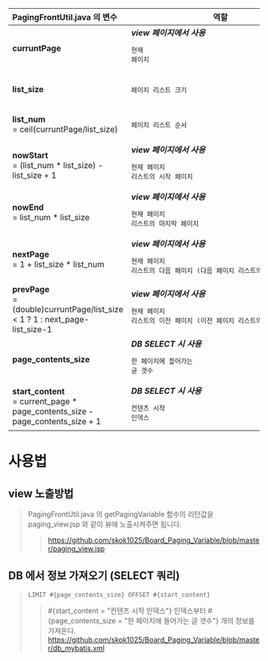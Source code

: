 

|PagingFrontUtil.java 의 변수|역할|예시|
|:------|---|------|
|**curruntPage**|__*view 페이지에서 사용*__<pre>현재 페이지</pre>|<pre> 페이징 모습이 "< 1 **2** 3 4 5 >" 인 경우 현재 페이지는 2</pre>|
|**list_size**|<pre>페이지 리스트 크기</pre>| <pre> 페이징 모습이 "< 1 2 3 4 5 >" 인 경우 페이지 리스트 크기는 5</pre> |
|**list_num** <br> = ceil(curruntPage/list_size)|<pre>페이지 리스트 순서</pre>|<pre> "< 1 2 3 4 5 >" 이면 페이지 리스트 순서는 1번째, "< 6 7 8 9 10 >" 이면 페이지 리스트 순서는 2번째</pre>|
|**nowStart** <br> =  (list_num * list_size) - list_size + 1|__*view 페이지에서 사용*__<pre>현재 페이지 리스트의 시작 페이지</pre>|<pre>"< 6 7 8 9 10 >" 이면 현재 페이지 리스트의 시작 페이지는 6</pre>|
|**nowEnd** <br> =  list_num * list_size|__*view 페이지에서 사용*__<pre>현재 페이지 리스트의 마지막 페이지</pre>|<pre>"< 6 7 8 9 10 >" 이면 현재 페이지 리스트의  페이지는 10</pre>|
|**nextPage** <br> =  1 + list_size * list_num|__*view 페이지에서 사용*__<pre>현재 페이지 리스트의 다음 페이지 (다음 페이지 리스트의 첫번째 페이지)</pre>|<pre> 현재 페이지리스트가 "< 6 7 8 9 10 >" 이면 다음 페이지는 11 </pre>|
|**prevPage** <br> =  (double)curruntPage/list_size < 1 ? 1 : next_page-list_size-1|__*view 페이지에서 사용*__<pre>현재 페이지 리스트의 이전 페이지 (이전 페이지 리스트의 마지막 페이지)</pre>|<pre> 현재 페이지리스트가 "< 11 12 13 14 15 >" 이면 이전 페이지는 10 </pre>|
|**page_contents_size**|__*DB SELECT 시 사용*__<pre>한 페이지에 들어가는 글 갯수</pre>||
|**start_content** <br> =  current_page * page_contents_size - page_contents_size + 1|__*DB SELECT 시 사용*__<pre>컨텐츠 시작 인덱스</pre>||

# 사용법

## view 노출방법
> PagingFrontUtil.java 의 getPagingVariable 함수의 리턴값을 paging_view.jsp 와 같이 뷰에 노출시켜주면 됩니다.
>> https://github.com/skok1025/Board_Paging_Variable/blob/master/paging_view.jsp

## DB 에서 정보 가져오기 (SELECT 쿼리)
> <code>LIMIT #{page_contents_size} OFFSET #{start_content}</code>
>> #{start_content = "컨텐츠 시작 인덱스"} 인덱스부터 #{page_contents_size = "한 페이지에 들어가는 글 갯수"} 개의 정보를 가져온다. 
>> https://github.com/skok1025/Board_Paging_Variable/blob/master/db_mybatis.xml
